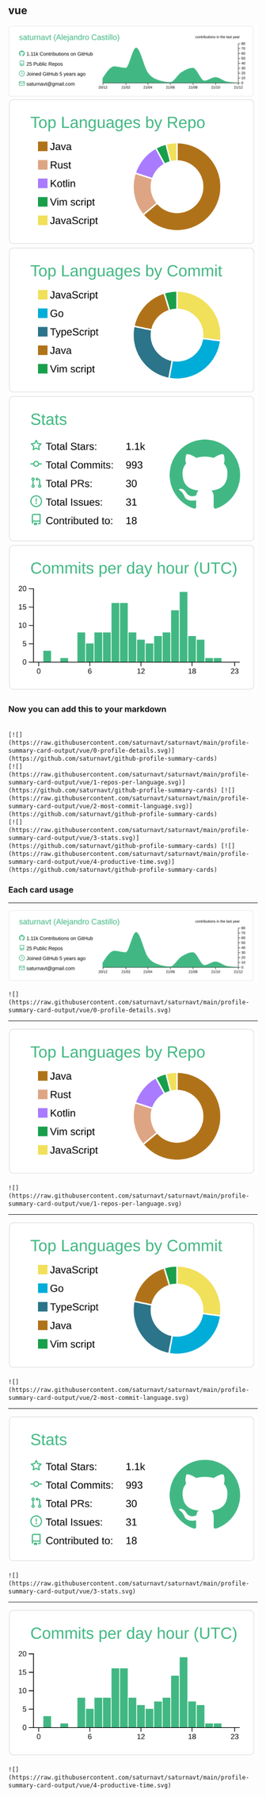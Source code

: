 ## vue

[![](./0-profile-details.svg)](https://github.com/saturnavt/github-profile-summary-cards)
[![](./1-repos-per-language.svg)](https://github.com/saturnavt/github-profile-summary-cards) [![](./2-most-commit-language.svg)](https://github.com/saturnavt/github-profile-summary-cards)
[![](./3-stats.svg)](https://github.com/saturnavt/github-profile-summary-cards) [![](./4-productive-time.svg)](https://github.com/saturnavt/github-profile-summary-cards)
### Now you can add this to your markdown
```

[![](https://raw.githubusercontent.com/saturnavt/saturnavt/main/profile-summary-card-output/vue/0-profile-details.svg)](https://github.com/saturnavt/github-profile-summary-cards)
[![](https://raw.githubusercontent.com/saturnavt/saturnavt/main/profile-summary-card-output/vue/1-repos-per-language.svg)](https://github.com/saturnavt/github-profile-summary-cards) [![](https://raw.githubusercontent.com/saturnavt/saturnavt/main/profile-summary-card-output/vue/2-most-commit-language.svg)](https://github.com/saturnavt/github-profile-summary-cards)
[![](https://raw.githubusercontent.com/saturnavt/saturnavt/main/profile-summary-card-output/vue/3-stats.svg)](https://github.com/saturnavt/github-profile-summary-cards) [![](https://raw.githubusercontent.com/saturnavt/saturnavt/main/profile-summary-card-output/vue/4-productive-time.svg)](https://github.com/saturnavt/github-profile-summary-cards)

```

### Each card usage
---

![](./0-profile-details.svg)

```
![](https://raw.githubusercontent.com/saturnavt/saturnavt/main/profile-summary-card-output/vue/0-profile-details.svg)
```

    

---

![](./1-repos-per-language.svg)

```
![](https://raw.githubusercontent.com/saturnavt/saturnavt/main/profile-summary-card-output/vue/1-repos-per-language.svg)
```

    

---

![](./2-most-commit-language.svg)

```
![](https://raw.githubusercontent.com/saturnavt/saturnavt/main/profile-summary-card-output/vue/2-most-commit-language.svg)
```

    

---

![](./3-stats.svg)

```
![](https://raw.githubusercontent.com/saturnavt/saturnavt/main/profile-summary-card-output/vue/3-stats.svg)
```

    

---

![](./4-productive-time.svg)

```
![](https://raw.githubusercontent.com/saturnavt/saturnavt/main/profile-summary-card-output/vue/4-productive-time.svg)
```

    
